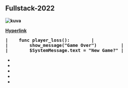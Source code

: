 

<b><h2>**Fullstack-2022**</h2><b>

  
![kuva](https://user-images.githubusercontent.com/99166139/159218855-f20f9252-42d6-45ce-aa17-1dde632f5abd.png)  

  
  [Hyperlink](https://github.com/JouniJokelainen/GitAndGitHub/blob/main/teht%C3%A4v%C3%A4.md)  

<pre>|    <b>func player_loss():<b>        |  
|        show_message("Game Over")         |  
|        $SystemMessage.text = "New Game?" |  
</pre>
  
  
  *
  *
  *
  *
  *
